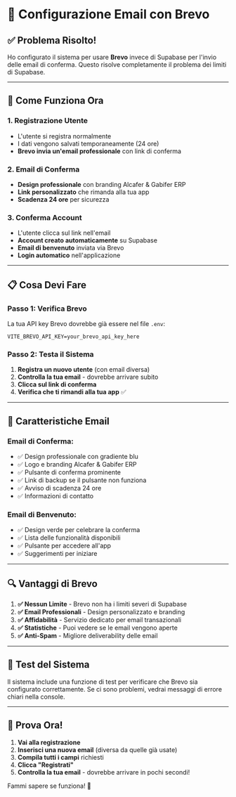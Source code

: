 # 📧 Configurazione Email con Brevo

## ✅ **Problema Risolto!**

Ho configurato il sistema per usare **Brevo** invece di Supabase per l'invio delle email di conferma. Questo risolve completamente il problema dei limiti di Supabase.

---

## 🔧 **Come Funziona Ora**

### 1. **Registrazione Utente**
- L'utente si registra normalmente
- I dati vengono salvati temporaneamente (24 ore)
- **Brevo invia un'email professionale** con link di conferma

### 2. **Email di Conferma**
- **Design professionale** con branding Alcafer & Gabifer ERP
- **Link personalizzato** che rimanda alla tua app
- **Scadenza 24 ore** per sicurezza

### 3. **Conferma Account**
- L'utente clicca sul link nell'email
- **Account creato automaticamente** su Supabase
- **Email di benvenuto** inviata via Brevo
- **Login automatico** nell'applicazione

---

## 📋 **Cosa Devi Fare**

### **Passo 1: Verifica Brevo**
La tua API key Brevo dovrebbe già essere nel file `.env`:
```env
VITE_BREVO_API_KEY=your_brevo_api_key_here
```

### **Passo 2: Testa il Sistema**
1. **Registra un nuovo utente** (con email diversa)
2. **Controlla la tua email** - dovrebbe arrivare subito
3. **Clicca sul link di conferma**
4. **Verifica che ti rimandi alla tua app** ✅

---

## 🎨 **Caratteristiche Email**

### **Email di Conferma:**
- ✅ Design professionale con gradiente blu
- ✅ Logo e branding Alcafer & Gabifer ERP
- ✅ Pulsante di conferma prominente
- ✅ Link di backup se il pulsante non funziona
- ✅ Avviso di scadenza 24 ore
- ✅ Informazioni di contatto

### **Email di Benvenuto:**
- ✅ Design verde per celebrare la conferma
- ✅ Lista delle funzionalità disponibili
- ✅ Pulsante per accedere all'app
- ✅ Suggerimenti per iniziare

---

## 🔍 **Vantaggi di Brevo**

1. **✅ Nessun Limite** - Brevo non ha i limiti severi di Supabase
2. **✅ Email Professionali** - Design personalizzato e branding
3. **✅ Affidabilità** - Servizio dedicato per email transazionali
4. **✅ Statistiche** - Puoi vedere se le email vengono aperte
5. **✅ Anti-Spam** - Migliore deliverability delle email

---

## 🧪 **Test del Sistema**

Il sistema include una funzione di test per verificare che Brevo sia configurato correttamente. Se ci sono problemi, vedrai messaggi di errore chiari nella console.

---

## 🚀 **Prova Ora!**

1. **Vai alla registrazione**
2. **Inserisci una nuova email** (diversa da quelle già usate)
3. **Compila tutti i campi** richiesti
4. **Clicca "Registrati"**
5. **Controlla la tua email** - dovrebbe arrivare in pochi secondi!

Fammi sapere se funziona! 🎉